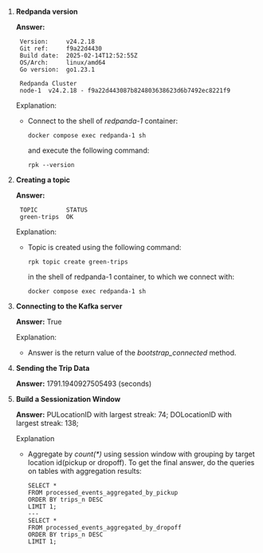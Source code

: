 1. **Redpanda version**

   **Answer:** 
   ~~~
    Version:     v24.2.18
    Git ref:     f9a22d4430
    Build date:  2025-02-14T12:52:55Z
    OS/Arch:     linux/amd64
    Go version:  go1.23.1

    Redpanda Cluster
    node-1  v24.2.18 - f9a22d443087b824803638623d6b7492ec8221f9
   ~~~

   Explanation:
    - Connect to the shell of <em>redpanda-1</em> container:
        ~~~
        docker compose exec redpanda-1 sh
        ~~~
        and execute the following command:
        ~~~
        rpk --version
        ~~~
2. **Creating a topic** 
   
   **Answer:**
   ~~~
    TOPIC        STATUS
    green-trips  OK
   ~~~

   Explanation:
    - Topic is created using the following command:
        ~~~
        rpk topic create green-trips
        ~~~
        in the shell of redpanda-1 container, to which we connect with:
        ~~~
        docker compose exec redpanda-1 sh
        ~~~
3. **Connecting to the Kafka server** 

   **Answer:**
   True 

   Explanation:
    - Answer is the return value of the <em>bootstrap_connected</em> method.

4. **Sending the Trip Data**
   
   **Answer:**
   1791.1940927505493 (seconds)

5. **Build a Sessionization Window**
   
    **Answer:**
   PULocationID with largest streak: 74;
   DOLocationID with largest streak: 138; 

   Explanation
    - Aggregate by <em>count(*)</em> using session window with grouping by target location id(pickup or dropoff).
        To get the final answer, do the queries on tables with aggregation results:
        ~~~
        SELECT *
        FROM processed_events_aggregated_by_pickup
        ORDER BY trips_n DESC
        LIMIT 1;
        ---
        SELECT *
        FROM processed_events_aggregated_by_dropoff
        ORDER BY trips_n DESC
        LIMIT 1;
        ~~~